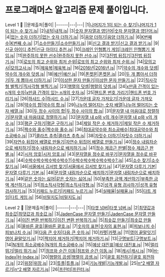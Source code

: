 # 프로그래머스 알고리즘 문제 풀이입니다.

Level 1 🥚
||문제출처|풀이|
|------|---|---|
|1|[나머지가 1이 되는 수 찾기](https://programmers.co.kr/learn/courses/30/lessons/87389)|[나머지가 1이 되는 수 찾기.js](https://github.com/1two13/Practice-Algorithm/blob/main/Lv.1/%F0%9F%99%86%F0%9F%8F%BB/%EB%82%98%EB%A8%B8%EC%A7%80%EA%B0%80%201%EC%9D%B4%20%EB%90%98%EB%8A%94%20%EC%88%98%20%EC%B0%BE%EA%B8%B0_%EC%9B%94%EA%B0%84%20%EC%BD%94%EB%93%9C%20%EC%B1%8C%EB%A6%B0%EC%A7%80%20%EC%8B%9C%EC%A6%8C3.js)|
|2|[내적](https://programmers.co.kr/learn/courses/30/lessons/70128)|[내적.js](https://github.com/1two13/Practice-Algorithm/blob/main/Lv.1/%F0%9F%99%86%F0%9F%8F%BB/%EB%82%B4%EC%A0%81_%EC%9B%94%EA%B0%84%20%EC%BD%94%EB%93%9C%20%EC%B1%8C%EB%A6%B0%EC%A7%80%20%EC%8B%9C%EC%A6%8C1.js)|
|3|[숫자 문자열과 영단어](https://programmers.co.kr/learn/courses/30/lessons/81301)|[숫자 문자열과 영단어.js](https://github.com/1two13/Practice-Algorithm/blob/main/Lv.1/%F0%9F%99%86%F0%9F%8F%BB/%EC%88%AB%EC%9E%90%20%EB%AC%B8%EC%9E%90%EC%97%B4%EA%B3%BC%20%EC%98%81%EB%8B%A8%EC%96%B4_2021%20%EC%B9%B4%EC%B9%B4%EC%98%A4%20%EC%B1%84%EC%9A%A9%EC%97%B0%EA%B3%84%ED%98%95%20%EC%9D%B8%ED%84%B4%EC%8B%AD%20copy.js)|
|4|[없는 숫자 더하기](https://programmers.co.kr/learn/courses/30/lessons/86051)|[없는 숫자 더하기.js](https://github.com/1two13/Practice-Algorithm/blob/main/Lv.1/%F0%9F%99%86%F0%9F%8F%BB/%EC%97%86%EB%8A%94%20%EC%88%AB%EC%9E%90%20%EB%8D%94%ED%95%98%EA%B8%B0_%EC%9B%94%EA%B0%84%20%EC%BD%94%EB%93%9C%20%EC%B1%8C%EB%A6%B0%EC%A7%80%20%EC%8B%9C%EC%A6%8C3.js)|
|5|[음양 더하기](https://programmers.co.kr/learn/courses/30/lessons/76501)|[음양 더하기.js](https://github.com/1two13/Practice-Algorithm/blob/main/Lv.1/%F0%9F%99%86%F0%9F%8F%BB/%EC%9D%8C%EC%96%91%20%EB%8D%94%ED%95%98%EA%B8%B0_%EC%9B%94%EA%B0%84%20%EC%BD%94%EB%93%9C%20%EC%B1%8C%EB%A6%B0%EC%A7%80%20%EC%8B%9C%EC%A6%8C2.js)|
|6|[K번째 수](https://programmers.co.kr/learn/courses/30/lessons/42748)|[K번째 수.js](https://github.com/1two13/Practice-Algorithm/blob/main/Lv.1/%F0%9F%99%86%F0%9F%8F%BB/K%EB%B2%88%EC%A7%B8%EC%88%98_%EC%A0%95%EB%A0%AC.js)|
|7|[소수만들기](https://programmers.co.kr/learn/courses/30/lessons/12977)|[소수만들기.js](https://github.com/1two13/Practice-Algorithm/blob/main/Lv.1/%F0%9F%98%B5/%EC%86%8C%EC%88%98%EB%A7%8C%EB%93%A4%EA%B8%B0.js)|
|8|[신고 결과 받기](https://programmers.co.kr/learn/courses/30/lessons/92334)|[신고 결과 받기.js](https://github.com/1two13/Programmers-Algorithm/commit/1af7ec9281570d5c110dcb995f746c0943fcee4d)|
|9|[신규 아이디 추천](https://programmers.co.kr/learn/courses/30/lessons/72410)|[신규 아이디 추천.js](https://github.com/1two13/Practice-Algorithm/blob/main/Lv.1/%F0%9F%98%B5/%EC%8B%A0%EA%B7%9C%20%EC%95%84%EC%9D%B4%EB%94%94%20%EC%B6%94%EC%B2%9C_2021%20KAKAO%20BLIND%20RECRUITMENT.js)|
|10|[크레인 인형뽑기 게임](https://programmers.co.kr/learn/courses/30/lessons/64061)|[크레인 인형뽑기 게임.js](https://github.com/1two13/Programmers-Algorithm/commit/7ea9c91e3c6cb4d6de7ef0105d558321a9f90437)|
|11|[완주하지 못한 선수](https://programmers.co.kr/learn/courses/30/lessons/42576)|[완주하지 못한 선수.js](https://github.com/1two13/Practice-Algorithm/blob/main/%EC%9E%AC%EB%8F%84%EC%A0%84/Lv.1/%F0%9F%99%86%F0%9F%8F%BB/%EC%99%84%EC%A3%BC%ED%95%98%EC%A7%80%20%EB%AA%BB%ED%95%9C%20%EC%84%A0%EC%88%98.js)|
|12|[3진법 뒤집기](https://programmers.co.kr/learn/courses/30/lessons/68935)|[3진법 뒤집기.js](https://github.com/1two13/Practice-Algorithm/blob/main/Lv.1/%F0%9F%99%86%F0%9F%8F%BB/3%EC%A7%84%EB%B2%95%20%EB%92%A4%EC%A7%91%EA%B8%B0.js)|
|13|[로또의 최고 순위와 최저 순위](https://programmers.co.kr/learn/courses/30/lessons/77484)|[로또의 최고 순위와 최저 순위.js](https://github.com/1two13/Programmers-Algorithm/blob/main/%EC%9E%AC%EB%8F%84%EC%A0%84/%F0%9F%98%B5/%EB%A1%9C%EB%98%90%EC%9D%98%20%EC%B5%9C%EA%B3%A0%20%EC%88%9C%EC%9C%84%EC%99%80%20%EC%B5%9C%EC%A0%80%20%EC%88%9C%EC%9C%84.js)|
|14|[모의고사](https://programmers.co.kr/learn/courses/30/lessons/42840)|[모의고사.js](https://github.com/1two13/Practice-Algorithm/blob/main/Lv.1/%F0%9F%98%B5/%EB%AA%A8%EC%9D%98%EA%B3%A0%EC%82%AC.js)|
|15|[체육복](https://programmers.co.kr/learn/courses/30/lessons/42862)|[체육복.js](https://github.com/1two13/Practice-Algorithm/commit/c038f49898d81cfd885d9fd2f62269c0830205e8)|
|16|[2016년](https://programmers.co.kr/learn/courses/30/lessons/12901)|[2016년.js](https://github.com/1two13/Practice-Algorithm/blob/main/Lv.1/%F0%9F%99%86%F0%9F%8F%BB/2016%EB%85%84.js)|
|17|[약수의 개수와 덧셈](https://programmers.co.kr/learn/courses/30/lessons/77884)|[약수의 개수와 덧셈.js](https://github.com/1two13/Practice-Algorithm/commit/e9b72808eee525146213dbd1d7b125077ddaef59)|
|18|[예산](https://programmers.co.kr/learn/courses/30/lessons/12982)|[예산.js](https://github.com/1two13/Practice-Algorithm/commit/b4f79bc3fd31cd54037066e3ad99a2cfed9248b0)|
|19|[폰켓몬](https://programmers.co.kr/learn/courses/30/lessons/1845)|[폰켓몬.js](https://github.com/1two13/Practice-Algorithm/blob/main/Lv.1/%F0%9F%99%86%F0%9F%8F%BB/%ED%8F%B0%EC%BC%93%EB%AA%AC.js)|
|20|[두 개 뽑아서 더하기](https://programmers.co.kr/learn/courses/30/lessons/68644)|[두 개 뽑아서 더하기.js](https://github.com/1two13/Programmers-Algorithm/commit/4022f431f5a53e67df328958be059e02bba5d9e2#diff-54505b8735e6123acb22777fbab15621bec9830573672e15b402b97a113c97d1)|
|21|[이상한 문자 만들기](https://school.programmers.co.kr/learn/courses/30/lessons/12930)|[이상한 문자 만들기.js](https://github.com/1two13/Programmers-Algorithm/commit/e41db94400748d3d2d5d7c55e526921380336215)|
|22|[직사각형 별찍기](https://school.programmers.co.kr/learn/courses/30/lessons/12969)|[직사각형 별찍기.js](https://github.com/1two13/Programmers-Algorithm/commit/0aa37a23113c423294a74a67288b48a95023120c)|
|23|[행렬의 덧셈](https://school.programmers.co.kr/learn/courses/30/lessons/12950)|[행렬의 덧셈.js](https://github.com/1two13/Programmers-Algorithm/commit/ddcae6b271e07ec55dcb2901ca18845b1fcd2284)|
|24|[x만큼 간격이 있는 n개의 숫자](https://school.programmers.co.kr/learn/courses/30/lessons/12954)|[x만큼 간격이 있는 n개의 숫자.js](https://github.com/1two13/Programmers-Algorithm/commit/019a4c9ca5b7349283307eae3d49b2b38c2e4707)|
|25|[핸드폰 번호 가리기](https://school.programmers.co.kr/learn/courses/30/lessons/12948)|[핸드폰 번호 가리기.js](https://github.com/1two13/Programmers-Algorithm/commit/a5d952f4aaa5e5692ef4ce0c76b8b6ceac08b445)|
|26|[하샤드 수](https://school.programmers.co.kr/learn/courses/30/lessons/12947)|[하샤드 수.js](https://github.com/1two13/Programmers-Algorithm/commit/9e0f8a1c6953201725fe76b5c3187c63a980124d)|
|27|[가운데 글자 가져오기]()|[가운데 글자 가져오기.js](https://github.com/1two13/Programmers-Algorithm/commit/3728740d490f63d85e51b37e948141177fe0442e)|
|28|[약수의 합](https://school.programmers.co.kr/learn/courses/30/lessons/12928)|[약수의 합.js](https://github.com/1two13/Programmers-Algorithm/commit/07478c4024e4cc57b42a70c2024ebc294e70b2eb)|
|29|[나누어 떨어지는 숫자 배열](https://school.programmers.co.kr/learn/courses/30/lessons/12910)|[나누어 떨어지는 숫자 배열.js](https://github.com/1two13/Programmers-Algorithm/commit/fdf0b174f54d6e68143f88c62c6f2e077b41528a)|
|30|[두 정수 사이의 합](https://school.programmers.co.kr/learn/courses/30/lessons/12912)|[두 정수 사이의 합.js](https://github.com/1two13/Programmers-Algorithm/commit/28c45a08b6f1db1258e7d601451f737cfcc239a3)|
|31|[문자열 내 마음대로 정렬하기](https://school.programmers.co.kr/learn/courses/30/lessons/12915)|[문자열 내 마음대로 정렬하기.js](https://github.com/1two13/Programmers-Algorithm/commit/a9c2ec28e53168173155af37dc8428c54010b465)|
|32|[문자열 내 p와 y의 개수](https://school.programmers.co.kr/learn/courses/30/lessons/12916)|[문자열 내 p와 y의 개수.js](https://github.com/1two13/Programmers-Algorithm/commit/9efc9d0f062d0c902d13005ee44f3d038f77d23d)|
|33|[평균 구하기](https://school.programmers.co.kr/learn/courses/30/lessons/12944)|[평균 구하기.js](https://github.com/1two13/Programmers-Algorithm/commit/7432cc86729c01dad59c3c5df82e8a58f8e4151c)|
|34|[제일 작은 수 제거하기](https://school.programmers.co.kr/learn/courses/30/lessons/12935)|[제일 작은 수 제거하기.js](https://github.com/1two13/Programmers-Algorithm/commit/d462e7106ca384947610e9a77944af5a6d48cb52)|
|35|[짝수와 홀수](https://school.programmers.co.kr/learn/courses/30/lessons/12937)|[짝수와 홀수.js](https://github.com/1two13/Programmers-Algorithm/commit/6706f4a4a46bec3218c0b1a1306b940fb556755b)|
|36|[최대공약수와 최소공배수](https://school.programmers.co.kr/learn/courses/30/lessons/12940)|[최대공약수와 최소공배수.js](https://github.com/1two13/Programmers-Algorithm/commit/04c4cfa5a66344490082524848d6be017cab0ef6)|
|37|[콜라츠 추측](https://school.programmers.co.kr/learn/courses/30/lessons/12943)|[콜라츠 추측.js](https://github.com/1two13/Programmers-Algorithm/commit/d4b1d79e0a086abdaac7b1ed978a8ad611f581bb)|
|38|[자릿수 더하기](https://school.programmers.co.kr/learn/courses/30/lessons/12931)|[자릿수 더하기.js](https://github.com/1two13/Programmers-Algorithm/commit/877a4110584a441e9b7130773326076657becf76)|
|39|[자연수 뒤집어 배열로 만들기](https://school.programmers.co.kr/learn/courses/30/lessons/12932)|[자연수 뒤집어 배열로 만들기.js](https://github.com/1two13/Programmers-Algorithm/commit/177ab59b6f87496d531aa671aedd8dfeedc64da0)|
|40|[정수 내림차순으로 배치하기](https://school.programmers.co.kr/learn/courses/30/lessons/12933)|[정수 내림차순으로 배치하기.js](https://github.com/1two13/Programmers-Algorithm/commit/66352968a855a6b3097724ce6d9ab578a99a8a48)|
|41|[정수 제곱근 판별](https://school.programmers.co.kr/learn/courses/30/lessons/12934)|[정수 제곱근 판별.js](https://github.com/1two13/Programmers-Algorithm/commit/1c88e6d2b8a3e92b83b40881f7b671723f416119)|
|42|[시저 암호](https://school.programmers.co.kr/learn/courses/30/lessons/12926)|[시저 암호.js](https://github.com/1two13/Programmers-Algorithm/commit/45d969f08bdf4b0daeb80bd76c5bd51f4ef3c3e0)|
|43|[문자열을 정수로 바꾸기](https://school.programmers.co.kr/learn/courses/30/lessons/12925)|[문자열을 정수로 바꾸기.js](https://github.com/1two13/Programmers-Algorithm/commit/f9135277562c4c8c6acfb63e89457e5e9f202918)|
|44|[수박수박수박수박수박수?](https://school.programmers.co.kr/learn/courses/30/lessons/12922)|[수박수박수박수박수박수?.js](https://github.com/1two13/Programmers-Algorithm/commit/bbbf8d88ac565383b0804af067fc0fdb7b89e997)|
|45|[소수 찾기](https://school.programmers.co.kr/learn/courses/30/lessons/12921)|[소수 찾기.js](https://github.com/1two13/Programmers-Algorithm/commit/7f9712515dd09959b92a2ae3c352b3b1aa2f31ed)|
|46|[서울에서 김서방 찾기](https://school.programmers.co.kr/learn/courses/30/lessons/12919?language=javascript)|[서울에서 김서방 찾기.js](https://github.com/1two13/Programmers-Algorithm/commit/6084e98470e952aed4119bd2d400ac9e55488190)|
|47|[문자열 다루기 기본](https://school.programmers.co.kr/learn/courses/30/lessons/12918)|[문자열 다루기 기본.js](https://github.com/1two13/Programmers-Algorithm/commit/45f02d7753d580099d710d84442411aa9f7085d5)|
|48|[문자열 내림차순으로 배치하기](https://school.programmers.co.kr/learn/courses/30/lessons/12917)|[문자열 내림차순으로 배치하기.js](https://github.com/1two13/Programmers-Algorithm/commit/9c0bdbaa929596b53f725c3d6772d1fee6795693)|
|49|[같은 숫자는 싫어](https://school.programmers.co.kr/learn/courses/30/lessons/12906)|[같은 숫자는 싫어.js](https://github.com/1two13/Programmers-Algorithm/commit/b43cfc6856ae619de44301e7e6a4c0ceaa95faf1)|
|50|[부족한 금액 계산하기](https://school.programmers.co.kr/learn/courses/30/lessons/82612)|[부족한 금액 계산하기.js](https://github.com/1two13/Programmers-Algorithm/commit/e3aa5cc07535785c047940340be90fde531c2f84)|
|51|[최소직사각형](https://school.programmers.co.kr/learn/courses/30/lessons/86491)|[최소직사각형.js](https://github.com/1two13/Programmers-Algorithm/commit/e778b4f8809dff945efc2f130b1188742b34ab02)|
|52|[성격 유형 검사하기](https://school.programmers.co.kr/learn/courses/30/lessons/118666)|[성격 유형 검사하기.js](https://github.com/1two13/Programmers-Algorithm/commit/ff24c8a38b5a67f24c2cc2d7781ec9fb2f26b4df)|
|53|[키패드 누르기](https://school.programmers.co.kr/learn/courses/30/lessons/67256)|[키패드 누르기.js](https://github.com/1two13/Programmers-Algorithm/commit/1ba32ea8f14afecc6f773c4e55508eaf56af63ff)|
|54|[실패율](https://school.programmers.co.kr/learn/courses/30/lessons/42889)|[실패율.js](https://github.com/1two13/Programmers-Algorithm/commit/47f156f31a292d32ff733069fe8ee40a6f677cfb)|
|55|[다트 게임](https://school.programmers.co.kr/learn/courses/30/lessons/17682)|[다트 게임.js](https://github.com/1two13/Programmers-Algorithm/commit/47f156f31a292d32ff733069fe8ee40a6f677cfb)|
|56|[비밀지도](https://school.programmers.co.kr/learn/courses/30/lessons/17681)|[비밀지도.js](https://github.com/1two13/Programmers-Algorithm/commit/fe61f1ed1d45d93384759d65cf788fd2137f03b7)|

Level 2 🐣
||문제출처|풀이|
|------|---|---|
|1|[타겟 넘버](https://programmers.co.kr/learn/courses/30/lessons/43165)|[타겟 넘버.js](https://github.com/1two13/Programmers-Algorithm/commit/a2cf07ae6e8072c85328e9b49525fa60e1f0a048)|
|2|[최댓값과 최솟값](https://school.programmers.co.kr/learn/courses/30/lessons/12939)|[최댓값과 최솟값.js](https://github.com/1two13/Programmers-Algorithm/commit/77a59afcae6570c0e25393d23d5af47d1f023dda)|
|3|[JadenCase 문자열 만들기](https://school.programmers.co.kr/learn/courses/30/lessons/12951)|[JadenCase 문자열 만들기.js](https://github.com/1two13/Programmers-Algorithm/commit/458d3beb0174cfc6d65d3aea1f1fe3847e6823c5)|
|4|[이진 변환 반복하기](https://school.programmers.co.kr/learn/courses/30/lessons/70129)|[이진 변환 반복하기.js](https://github.com/1two13/Programmers-Algorithm/commit/08e91360f83fdbb099be4d345b9cbf5347837d62)|
|5|[최솟값 만들기](https://school.programmers.co.kr/learn/courses/30/lessons/12941)|[최솟값 만들기.js](https://github.com/1two13/Programmers-Algorithm/commit/6f0e6ca7bac20735cab39bcc4c89bea9cf2942af)|
|6|[올바른 괄호](https://school.programmers.co.kr/learn/courses/30/lessons/12909)|[올바른 괄호.js](https://github.com/1two13/Programmers-Algorithm/commit/6abb0a8b6059da7f3d0ae10aacd923abee09d6e1)|
|7|[숫자의 표현](https://school.programmers.co.kr/learn/courses/30/lessons/12924)|[숫자의 표현.js](https://github.com/1two13/Programmers-Algorithm/commit/533c7383a6ef1d1739dc4fe9ce6155466533649d)|
|8|[피보나치 수](https://school.programmers.co.kr/learn/courses/30/lessons/12945)|[피보나치 수.js](https://github.com/1two13/Programmers-Algorithm/commit/7a2af4bd895ff3db3baf5ddc0a95f2bfdd1e21b9)|
|9|[다음 큰 숫자](https://school.programmers.co.kr/learn/courses/30/lessons/12911)|[다음 큰 숫자.js](https://github.com/1two13/Programmers-Algorithm/commit/0169379949fa01467d7ca74483834d2984b2fc69)|
|10|[카펫](https://school.programmers.co.kr/learn/courses/30/lessons/42842)|[카펫.js](https://github.com/1two13/Programmers-Algorithm/commit/27b740ae08918511096a5f962a177d91b67bf43a)|
|11|[영어 끝말잇기](https://school.programmers.co.kr/learn/courses/30/lessons/12981)|[영어 끝말잇기.js](https://github.com/1two13/Programmers-Algorithm/commit/3dd7a94f42f0673ad1bb0e6424ee136f4ee029f6)|
|12|[짝지어 제거하기](https://school.programmers.co.kr/learn/courses/30/lessons/12973)|[짝지어 제거하기.js](https://github.com/1two13/Programmers-Algorithm/commit/e502d6ff39a880401fbde389d3cceba8155d2672)|
|13|[구명보트](https://school.programmers.co.kr/learn/courses/30/lessons/42885)|[구명보트.js](https://github.com/1two13/Programmers-Algorithm/commit/f8dc02725689518206d48719f777dadee2e6a1f9)|
|14|[N개의 최소공배수](https://school.programmers.co.kr/learn/courses/30/lessons/12953)|[N개의 최소공배수.js](https://github.com/1two13/Programmers-Algorithm/commit/b2235c7a1c39d3ec0f06308e9a9b07031f7fd95e)|
|15|[예상 대진표](https://school.programmers.co.kr/learn/courses/30/lessons/12985)|[예상 대진표.js](https://github.com/1two13/Programmers-Algorithm/commit/f2e419472bd23a954435ed3cdddb66b753a75412)|
|16|[멀리 뛰기](https://school.programmers.co.kr/learn/courses/30/lessons/12914)|[멀리 뛰기.js](https://github.com/1two13/Programmers-Algorithm/commit/852e20777d356f7bc8f8810019376b8814c56131)|
|17|[점프와 순간 이동](https://school.programmers.co.kr/learn/courses/30/lessons/12980)|[점프와 순간 이동.js](https://github.com/1two13/Programmers-Algorithm/commit/041e08226ada94b590233deba8b0518d3f30e343)|
|18|[캐시](https://school.programmers.co.kr/learn/courses/30/lessons/17680)|[캐시.js](https://github.com/1two13/Programmers-Algorithm/commit/4eed57771ff788d44cd583da8311b3328c369de0)|
|19|[H-Index](https://school.programmers.co.kr/learn/courses/30/lessons/42747#)|[H-Index.js](https://github.com/1two13/Programmers-Algorithm/commit/94f06659ca3b29337e8a422a59c1999127316349)|
|20|[행렬의 곱셈](https://school.programmers.co.kr/learn/courses/30/lessons/12949)|[행렬의 곱셈.js](https://github.com/1two13/Programmers-Algorithm/commit/9687cff071de87b846e70751608c145d31a993ce)|
|21|[괄호 회전하기](https://school.programmers.co.kr/learn/courses/30/lessons/76502)|[괄호 회전하기.js](https://github.com/1two13/Programmers-Algorithm/commit/280e96413d04c3eb476fd85a1f6b296cb353f4d7)|
|22|[위장](https://school.programmers.co.kr/learn/courses/30/lessons/42578)|[위장.js](https://github.com/1two13/Programmers-Algorithm/commit/9aa1bbadaec9862f5d010c7ed1ea559cb60db3b2)|
|23|[튜플](https://school.programmers.co.kr/learn/courses/30/lessons/64065)|[튜플.js](https://github.com/1two13/Programmers-Algorithm/commit/f5c341c897d107c690662a6f6004b7aa388dcf81)|
|24|[기능개발](https://school.programmers.co.kr/learn/courses/30/lessons/42586)|[기능개발.js](https://github.com/1two13/Programmers-Algorithm/commit/6064581cffe5b4ff9d14e4f09029437a7ad69a83)|
|25|[n^2 배열 자르기](https://school.programmers.co.kr/learn/courses/30/lessons/87390)|[n^2 배열 자르기.js](https://github.com/1two13/Programmers-Algorithm/commit/1f799da9797e2fd2b45fd5d06c6e52ef405d8ecb)|
|26|[프린터](https://school.programmers.co.kr/learn/courses/30/lessons/42587)|[프린터.js](https://github.com/1two13/Programmers-Algorithm/commit/96af4c113a7a83a36959e5675e11bfc15b7c5626)|

<!--|1|[]()|[.js]()|-->
